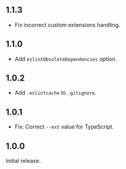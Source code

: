 ## 1.1.3

- Fix incorrect custom extensions handling.

## 1.1.0

- Add `eslintObsoleteDependencies` option.

## 1.0.2

- Add `.eslintcache` to `.gitignore`.

## 1.0.1

- Fix: Correct `--ext` value for TypeScript.

## 1.0.0

Initial release.
